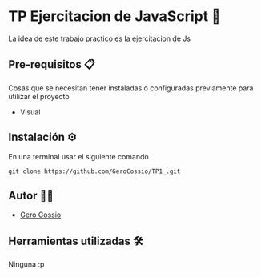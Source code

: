 

# TP Ejercitacion de JavaScript 🚀

La idea de este trabajo practico es la ejercitacion de Js

## Pre-requisitos 📋

Cosas que se necesitan tener instaladas o configuradas previamente para utilizar el proyecto

- Visual


## Instalación ⚙️


En una terminal usar el siguiente comando

```
git clone https://github.com/GeroCossio/TP1_.git
```

## Autor 👩‍💻

- [Gero Cossio](https://github.com/GeroCossio)    

## Herramientas utilizadas 🛠️

Ninguna :p




